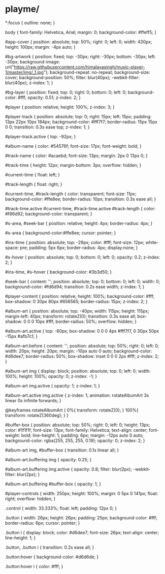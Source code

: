 # playme/
*:focus
{
    outline: none;
}

body
{
    font-family: Helvetica, Arial;
    margin: 0;
    background-color: #ffeff5;
}

#app-cover
{
    position: absolute;
    top: 50%;
    right: 0;
    left: 0;
    width: 430px;
    height: 100px;
    margin: -4px auto;
}

#bg-artwork
{
    position: fixed;
    top: -30px;
    right: -30px;
    bottom: -30px;
    left: -30px;
    background-image: url("https://raw.githubusercontent.com/himalayasingh/music-player-1/master/img/_1.jpg");
    background-repeat: no-repeat;
    background-size: cover;
    background-position: 50%;
    filter: blur(40px);
    -webkit-filter: blur(40px);
    z-index: 1;
}

#bg-layer
{
    position: fixed;
    top: 0;
    right: 0;
    bottom: 0;
    left: 0;
    background-color: #fff;
    opacity: 0.51;
    z-index: 2;
}

#player
{
    position: relative;
    height: 100%;
    z-index: 3;
}

#player-track
{
    position: absolute;
    top: 0;
    right: 15px;
    left: 15px;
    padding: 13px 22px 10px 184px;
    background-color: #fff7f7;
    border-radius: 15px 15px 0 0;
    transition: 0.3s ease top;
    z-index: 1;
}

#player-track.active
{
    top: -92px;
}

#album-name
{
    color: #54576f;
    font-size: 17px;
    font-weight: bold;
}

#track-name
{
    color: #acaebd;
    font-size: 13px;
    margin: 2px 0 13px 0;
}

#track-time
{
    height: 12px;
    margin-bottom: 3px;
    overflow: hidden;
}

#current-time
{
    float: left;
}

#track-length
{
    float: right;
}

#current-time, #track-length
{
    color: transparent;
    font-size: 11px;
    background-color: #ffe8ee;
    border-radius: 10px;
    transition: 0.3s ease all;
}

#track-time.active #current-time, #track-time.active #track-length
{
    color: #f86d92;
    background-color: transparent;
}

#s-area, #seek-bar
{
    position: relative;
    height: 4px;
    border-radius: 4px;
}

#s-area
{
    background-color:#ffe8ee;
    cursor: pointer;
}

#ins-time
{
    position: absolute;
    top: -29px;
    color: #fff;
    font-size: 12px;
    white-space: pre;
    padding: 5px 6px;
    border-radius: 4px;
	display:none;
}

#s-hover
{
    position: absolute;
    top: 0;
    bottom: 0;
    left: 0;
    opacity: 0.2;
    z-index: 2;
}

#ins-time, #s-hover
{
    background-color: #3b3d50;
}

#seek-bar
{
    content: '';
    position: absolute;
    top: 0;
    bottom: 0;
    left: 0;
    width: 0;
    background-color: #fd6d94;
    transition: 0.2s ease width;
    z-index: 1;
}

#player-content
{
    position: relative;
    height: 100%;
    background-color: #fff;
    box-shadow: 0 30px 80px #656565;
    border-radius: 15px;
    z-index: 2;
}

#album-art
{
    position: absolute;
    top: -40px;
    width: 115px;
    height: 115px;
    margin-left: 40px;
    transform: rotateZ(0);
    transition: 0.3s ease all;
    box-shadow: 0 0 0 10px #fff;
    border-radius: 50%;
    overflow: hidden;
}

#album-art.active
{
    top: -60px;
    box-shadow: 0 0 0 4px #fff7f7, 0 30px 50px -15px #afb7c1;
}

#album-art:before
{
    content: '';
    position: absolute;
    top: 50%;
    right: 0;
    left: 0;
    width: 20px;
    height: 20px;
    margin: -10px auto 0 auto;
    background-color: #d6dee7;
    border-radius: 50%;
    box-shadow: inset 0 0 0 2px #fff;
    z-index: 2;
}

#album-art img
{
    display: block;
    position: absolute;
    top: 0;
    left: 0;
    width: 100%;
    height: 100%;
    opacity: 0;
    z-index: -1;
}

#album-art img.active
{
    opacity: 1;
    z-index: 1;
}

#album-art.active img.active
{
    z-index: 1;
    animation: rotateAlbumArt 3s linear 0s infinite forwards;
}

@keyframes rotateAlbumArt
{
    0%{ transform: rotateZ(0); }
    100%{ transform: rotateZ(360deg); }
}

#buffer-box
{
    position: absolute;
    top: 50%;
    right: 0;
    left: 0;
    height: 13px;
    color: #1f1f1f;
    font-size: 13px;
    font-family: Helvetica;
    text-align: center;
    font-weight: bold;
    line-height: 1;
    padding: 6px;
    margin: -12px auto 0 auto;
    background-color: rgba(255, 255, 255, 0.19);
    opacity: 0;
    z-index: 2;
}

#album-art img, #buffer-box
{
    transition: 0.1s linear all;
}

#album-art.buffering img
{
    opacity: 0.25;
}

#album-art.buffering img.active
{
    opacity: 0.8;
    filter: blur(2px);
    -webkit-filter: blur(2px);
}

#album-art.buffering #buffer-box
{
    opacity: 1;
}

#player-controls
{
    width: 250px;
    height: 100%;
    margin: 0 5px 0 141px;
    float: right;
    overflow: hidden;
}

.control
{
    width: 33.333%;
    float: left;
    padding: 12px 0;
}

.button
{
    width: 26px;
    height: 26px;
    padding: 25px;
    background-color: #fff;
    border-radius: 6px;
    cursor: pointer;
}

.button i
{
    display: block;
    color: #d6dee7;
    font-size: 26px;
    text-align: center;
    line-height: 1;
}

.button, .button i
{
    transition: 0.2s ease all;
}

.button:hover
{
    background-color: #d6d6de;
}

.button:hover i
{
    color: #fff;
}
